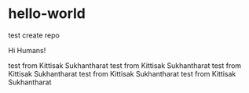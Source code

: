 # hello-world
test create repo

Hi Humans!

test from Kittisak Sukhantharat
test from Kittisak Sukhantharat
test from Kittisak Sukhantharat
test from Kittisak Sukhantharat
test from Kittisak Sukhantharat
